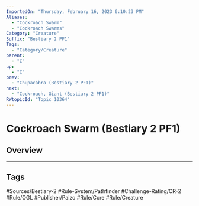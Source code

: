 ```yaml
---
ImportedOn: "Thursday, February 16, 2023 6:10:23 PM"
Aliases:
  - "Cockroach Swarm"
  - "Cockroach Swarms"
Category: "Creature"
Suffix: "Bestiary 2 PF1"
Tags:
  - "Category/Creature"
parent:
  - "C"
up:
  - "C"
prev:
  - "Chupacabra (Bestiary 2 PF1)"
next:
  - "Cockroach, Giant (Bestiary 2 PF1)"
RWtopicId: "Topic_10364"
---
```

# Cockroach Swarm (Bestiary 2 PF1)
## Overview

---
## Tags
#Sources/Bestiary-2 #Rule-System/Pathfinder #Challenge-Rating/CR-2 #Rule/OGL #Publisher/Paizo #Rule/Core #Rule/Creature

